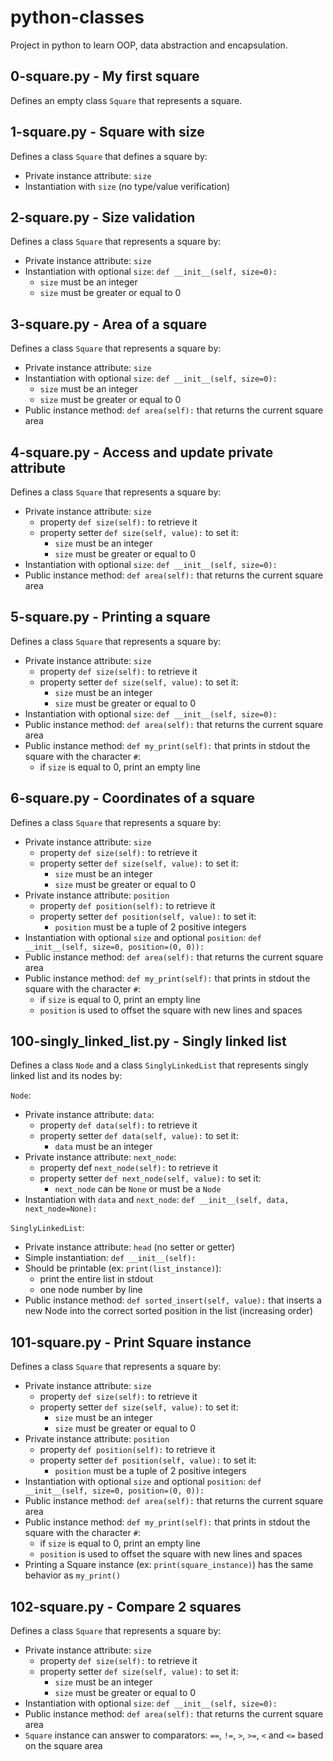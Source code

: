 # python-classes
Project in python to learn OOP, data abstraction and encapsulation.

## 0-square.py - My first square 
Defines an empty class `Square` that represents a square.
	
## 1-square.py - Square with size 
Defines a class `Square` that defines a square by:
- Private instance attribute: `size`
- Instantiation with `size` (no type/value verification)
	
## 2-square.py - Size validation 
Defines a class `Square` that represents a square by:
- Private instance attribute: `size`
- Instantiation with optional `size`: `def __init__(self, size=0):`
  - `size` must be an integer
  - `size` must be greater or equal to 0
	
## 3-square.py - Area of a square 
Defines a class `Square` that represents a square by:
- Private instance attribute: `size`
- Instantiation with optional `size`: `def __init__(self, size=0):`
  - `size` must be an integer
  - `size` must be greater or equal to 0
- Public instance method: `def area(self):` that returns the current square area
	
## 4-square.py - Access and update private attribute
Defines a class `Square` that represents a square by:
- Private instance attribute: `size`
  - property `def size(self):` to retrieve it
  - property setter `def size(self, value):` to set it:
    - `size` must be an integer
    - `size` must be greater or equal to 0
- Instantiation with optional `size`: `def __init__(self, size=0):`
- Public instance method: `def area(self):` that returns the current square area
	
## 5-square.py - Printing a square
Defines a class `Square` that represents a square by:
- Private instance attribute: `size`
  - property `def size(self):` to retrieve it
  - property setter `def size(self, value):` to set it:
    - `size` must be an integer
    - `size` must be greater or equal to 0
- Instantiation with optional `size`: `def __init__(self, size=0):`
- Public instance method: `def area(self):` that returns the current square area
- Public instance method: `def my_print(self):` that prints in stdout the square with the character `#`:
  - if `size` is equal to 0, print an empty line
	
## 6-square.py - Coordinates of a square
Defines a class `Square` that represents a square by:
- Private instance attribute: `size`
  - property `def size(self):` to retrieve it
  - property setter `def size(self, value):` to set it:
    - `size` must be an integer
    - `size` must be greater or equal to 0
- Private instance attribute: `position`
  - property `def position(self):` to retrieve it
  - property setter `def position(self, value):` to set it:
    - `position` must be a tuple of 2 positive integers
- Instantiation with optional `size` and optional `position`: `def __init__(self, size=0, position=(0, 0)):`
- Public instance method: `def area(self):` that returns the current square area
- Public instance method: `def my_print(self):` that prints in stdout the square with the character `#`:
  - if `size` is equal to 0, print an empty line
  - `position` is used to offset the square with new lines and spaces
	
## 100-singly_linked_list.py - Singly linked list 
Defines a class `Node` and a class `SinglyLinkedList` that represents singly linked list and its nodes by:

`Node`:
- Private instance attribute: `data`:
  - property `def data(self):` to retrieve it
  - property setter `def data(self, value):` to set it:
    - `data` must be an integer
- Private instance attribute: `next_node`:
  - property def `next_node(self):` to retrieve it
  - property setter `def next_node(self, value):` to set it:
    - `next_node` can be `None` or must be a `Node`
- Instantiation with `data` and `next_node`: `def __init__(self, data, next_node=None):`

`SinglyLinkedList`:
- Private instance attribute: `head` (no setter or getter)
- Simple instantiation: `def __init__(self):`
- Should be printable (ex: `print(list_instance)`):
  - print the entire list in stdout
  - one node number by line
- Public instance method: `def sorted_insert(self, value):` that inserts a new Node into the correct sorted position in the list (increasing order)
	
## 101-square.py - Print Square instance
Defines a class `Square` that represents a square by:
- Private instance attribute: `size`
  - property `def size(self):` to retrieve it
  - property setter `def size(self, value):` to set it:
    - `size` must be an integer
    - `size` must be greater or equal to 0
- Private instance attribute: `position`
  - property `def position(self):` to retrieve it
  - property setter `def position(self, value):` to set it:
    - `position` must be a tuple of 2 positive integers
- Instantiation with optional `size` and optional `position`: `def __init__(self, size=0, position=(0, 0)):`
- Public instance method: `def area(self):` that returns the current square area
- Public instance method: `def my_print(self):` that prints in stdout the square with the character `#`:
  - if `size` is equal to 0, print an empty line
  - `position` is used to offset the square with new lines and spaces
- Printing a Square instance (ex: `print(square_instance)`) has the same behavior as `my_print()`

## 102-square.py - Compare 2 squares
Defines a class `Square` that represents a square by:
- Private instance attribute: `size`
  - property `def size(self):` to retrieve it
  - property setter `def size(self, value):` to set it:
    - `size` must be an integer
    - `size` must be greater or equal to 0
- Instantiation with optional `size`: `def __init__(self, size=0):`
- Public instance method: `def area(self):` that returns the current square area
- `Square` instance can answer to comparators: `==`, `!=`, `>`, `>=`, `<` and `<=` based on the square area
